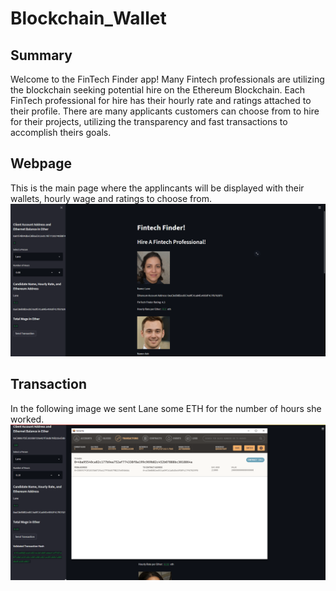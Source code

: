 # Blockchain_Wallet  
## Summary  
Welcome to the FinTech Finder app! Many Fintech professionals are utilizing the blockchain seeking potential hire on the Ethereum Blockchain. Each FinTech professional for hire has their hourly rate and ratings attached to their profile. There are many applicants customers can choose from to hire for their projects, utilizing the transparency and fast transactions to accomplish theirs goals.  

## Webpage
This is the main page where the applincants will be displayed with their wallets, hourly wage and ratings to choose from.
![](screenshots/finder_options.PNG)

## Transaction
In the following image we sent Lane some ETH for the number of hours she worked.
![](screenshots/transaction.PNG)
